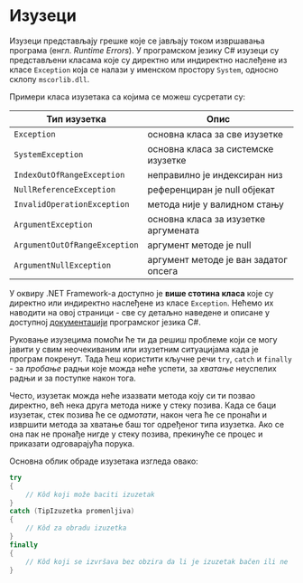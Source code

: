 # Изузеци

Изузеци представљају грешке које се јављају током извршавања програма (енгл.
*Runtime Errors*). У програмском језику C# изузеци су представљени класама које
су директно или индиректно наслеђене из класе `Exception` која се налази у
именском простору `System`, односно склопу `mscorlib.dll`.

Примери класа изузетака са којима се можеш сусретати су:

| Тип изузетка                  | Опис                                  |
|-------------------------------|---------------------------------------|
| `Exception`                   | основна класа за све изузетке         |
| `SystemException`             | основна класа за системске изузетке   |
| `IndexOutOfRangeException`    | неправилно је индексиран низ          |
| `NullReferenceException`      | референциран је null објекат          |
| `InvalidOperationException`   | метода није у валидном стању          |
| `ArgumentException`           | основна класа за изузетке аргумената  |
| `ArgumentOutOfRangeException` | аргумент методе је null               |
| `ArgumentNullException`       | аргумент методе је ван задатог опсега |

У оквиру .NET Framework-а доступно је **више стотина класа** које су директно
или индиректно наслеђене из класе `Exception`. Нећемо их наводити на овој
страници - све су детаљно наведене и описане у доступној
[документацији](https://learn.microsoft.com/en-us/dotnet/api/system.exception)
програмског језика C#.

Руковање изузецима помоћи ће ти да решиш проблеме који се могу јавити у свим
неочекиваним или изузетним ситуацијама када је програм покренут. Тада ћеш
користити кључне речи `try`, `catch` и `finally` - за *пробање* радњи које
можда неће успети, за *хватање* неуспелих радњи и за поступке након тога.

Често, изузетак можда неће изазвати метода коју си ти позвао директно, већ нека
друга метода ниже у стеку позива. Када се баци изузетак, стек позива ће се
*одмотати*, након чега ће се пронаћи и извршити метода за хватање баш тог
одређеног типа изузетка. Ако се она пак не пронађе нигде у стеку позива,
прекинуће се процес и приказати одговарајућа порука.

Основна облик обраде изузетака изгледа овако:

```cs
try
{
    // Kôd koji može baciti izuzetak
}
catch (TipIzuzetka promenljiva)
{
    // Kôd za obradu izuzetka
}
finally
{
    // Kôd koji se izvršava bez obzira da li je izuzetak bačen ili ne
}
```
